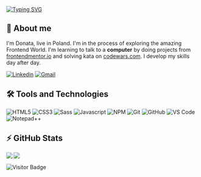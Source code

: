 [![Typing SVG](https://readme-typing-svg.herokuapp.com?color=2722F7&size=30&center=true&vCenter=true&lines=Hello+World!++%F0%9F%91%8B;My+name+is+Donata;Nice+to+meet+you+%F0%9F%98%8A)](https://git.io/typing-svg)



## 🙍 About me
<p>
I'm Donata, live in Poland. I'm in the process of exploring the amazing Frontend World. I'm learning to talk to a <b>computer</b> by doing projects from <a href="https://www.frontendmentor.io/">frontendmentor.io</a> and solving kata on <a href="https://www.codewars.com/">codewars.com</a>. I develop my skills day after day.
</p>

[![Linkedin](https://img.shields.io/badge/-LinkedIn-blue?style=for-the-badge&logo=Linkedin&logoColor=white&link=https://www.linkedin.com/in/donata-bruderek-10732a17b/)](https://www.linkedin.com/in/donata-bruderek-10732a17b/) [![Gmail](https://img.shields.io/badge/-Gmail-D14836?style=for-the-badge&logo=Gmail&logoColor=white&link=mailto:donataqbruderek@gmail.com)](mailto:donataqbruderek@gmail.com)

## 🛠️ Tools and Technologies

![HTML5](https://img.shields.io/badge/-HTML5-E34F26?style=flat-square&logo=html5&logoColor=white) ![CSS3](https://img.shields.io/badge/-CSS3-1572B6?style=flat-square&logo=css3&link=https://github.com/olafsulich/) ![Sass](https://img.shields.io/badge/-Sass-black?style=flat-square&logo=Sass&logoColor=pink) ![Javascript](https://img.shields.io/badge/JavaScript-F0DB4F?style=flat-square&logo=javascript&logoColor=323330) ![NPM](https://img.shields.io/badge/npm-CB3837?style=flat-square&logo=npm&logoColor=white) 
 ![Git](https://img.shields.io/badge/-Git-black?style=flat-square&logo=git) ![GitHub](https://img.shields.io/badge/-GitHub-181717?style=flat-square&logo=github) ![VS Code](https://img.shields.io/badge/-VS%20Code-007ACC?style=flat-square&logo=visual-studio-code) ![Notepad++](https://img.shields.io/badge/Notepad++-90E59A.svg?style=flat-square&logo=notepad%2B%2B&logoColor=black)
  
## ⚡ GitHub Stats

<img align="left" src="https://github-readme-stats.vercel.app/api?username=DonataB&show_icons=true&count_private=true&theme=tokyonight" />
<img src="https://github-readme-stats.vercel.app/api/top-langs/?username=DonataB&layout=compact&count_private=true&theme=tokyonight" />

<!-- <img src="https://wakatime.com/share/@Donata/a866f172-47af-4c33-9ed2-8faa74cde6fd.svg">
-->


![Visitor Badge](https://visitor-badge.laobi.icu/badge?page_id=DonataB)

